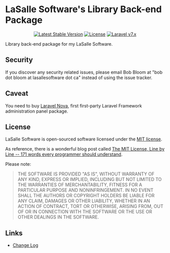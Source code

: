 # LaSalle Software's Library Back-end Package

<p align="center">
<a href="https://packagist.org/packages/lasallesoftware/ls-librarybackend-pkg"><img src="https://poser.pugx.org/lasallesoftware/ls-librarybackend-pkg/v/stable.svg" alt="Latest Stable Version"></a>
<a href="https://packagist.org/packages/lasallesoftware/ls-librarybackend-pkg"><img src="https://poser.pugx.org/lasallesoftware/ls-librarybackend-pkg/license.svg" alt="License"></a>
<a href="https://laravel.com/"><img src="https://img.shields.io/badge/Laravel-v7-brightgreen.svg?style=flat-square" alt="Laravel v7.x"></a> 
</p>

Library back-end package for my LaSalle Software.

## Security

If you discover any security related issues, please email Bob Bloom at "bob dot bloom at lasallesoftware dot ca" instead of using the issue tracker.

## Caveat

You need to buy [Laravel Nova](https://nova.laravel.com/), first first-party Laravel Framework administration panel package.

## License

LaSalle Software is open-sourced software licensed under the [MIT license](https://opensource.org/licenses/MIT).

As reference, there is a wonderful blog post called [The MIT License, Line by Line -- 171 words every programmer should understand](https://writing.kemitchell.com/2016/09/21/MIT-License-Line-by-Line.html).

Please note:
>THE SOFTWARE IS PROVIDED "AS IS", WITHOUT WARRANTY OF ANY KIND, EXPRESS OR IMPLIED, INCLUDING BUT NOT LIMITED TO THE WARRANTIES OF MERCHANTABILITY, FITNESS FOR A PARTICULAR PURPOSE AND NONINFRINGEMENT. IN NO EVENT SHALL THE AUTHORS OR COPYRIGHT HOLDERS BE LIABLE FOR ANY CLAIM, DAMAGES OR OTHER LIABILITY, WHETHER IN AN ACTION OF CONTRACT, TORT OR OTHERWISE, ARISING FROM, OUT OF OR IN CONNECTION WITH THE SOFTWARE OR THE USE OR OTHER DEALINGS IN THE SOFTWARE.

## Links

* [Change Log](CHANGELOG.md)
